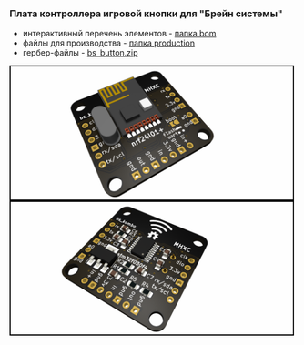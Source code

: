 ### Плата контроллера игровой кнопки для "Брейн системы"

- интерактивный перечень элементов - [папка bom](https://github.com/MelexinVN/bs_kombo_bs/tree/main/pcb/bs_base_v.1.0/bom)
- файлы для производства - [папка production](https://github.com/MelexinVN/bs_kombo_bs/tree/main/pcb/bs_button_v.1.0/production/bs_button_2024-06-14_13-00-54)
- гербер-файлы - [bs_button.zip](https://github.com/MelexinVN/bs_kombo_bs/tree/main/pcb/bs_button_v.1.0/production/bs_button_2024-06-14_13-00-54/bs_button.zip)

<img align="center" width=500 src="https://github.com/MelexinVN/bs_kombo_bs/blob/main/pcb/bs_button_v.1.0/bs_button.png" />

<img align="center" width=500 src="https://github.com/MelexinVN/bs_kombo_bs/blob/main/pcb/bs_button_v.1.0/bs_button_.png" />

